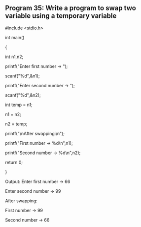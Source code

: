 ## Program 35: Write a program to swap two variable using a temporary variable
#include <stdio.h>

int main()

{

int n1,n2;

printf("Enter first number -> ");

scanf("%d",&n1);

printf("Enter second number -> ");

scanf("%d",&n2);

int temp = n1;

n1 = n2;

n2 = temp;

printf("\nAfter swapping:\n");

printf("First number -> %d\n",n1);

printf("Second number -> %d\n",n2);

return 0;

}

Output: Enter first number -> 66

Enter second number -> 99

After swapping:

First number -> 99

Second number -> 66

